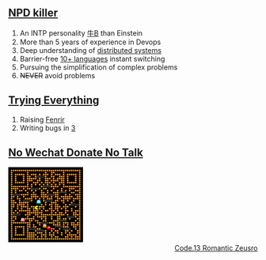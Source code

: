 ## [NPD killer](https://www.youtube.com/watch?v=EtGhFQ88mjc)

1. An INTP personality [牛B](https://github.com/zeusro/quantum) than Einstein
1. More than 5 years of experience in Devops
1. Deep understanding of [distributed systems](https://www.bullshitprogram.com/distributed-husband-system/)
1. Barrier-free [10+ languages](https://mp.weixin.qq.com/s/8iQWpQiDjFauXrvC9KiANw) instant switching
1. Pursuing the simplification of complex problems
1. ~~NEVER~~ avoid problems

## [Trying Everything](https://www.youtube.com/watch?v=c6rP-YP4c5I)

1. Raising [Fenrir](https://github.com/p-program/Fenrir)
1. Writing bugs in [3](https://github.com/zeusro/math/blob/main/n/3.md)

## [No Wechat Donate No Talk](https://chatbot.weixin.qq.com)

<img src="pay.png" alt="pika" width="30%" />

<div align="right">
  <a href="[https://github.com/zeusro/C13](https://mp.weixin.qq.com/mp/appmsgalbum?__biz=MzI1ODEyNDg3MA==&action=getalbum&album_id=1501795090070077441#wechat_redirect)">Code.13 Romantic Zeusro</a>
</div>
